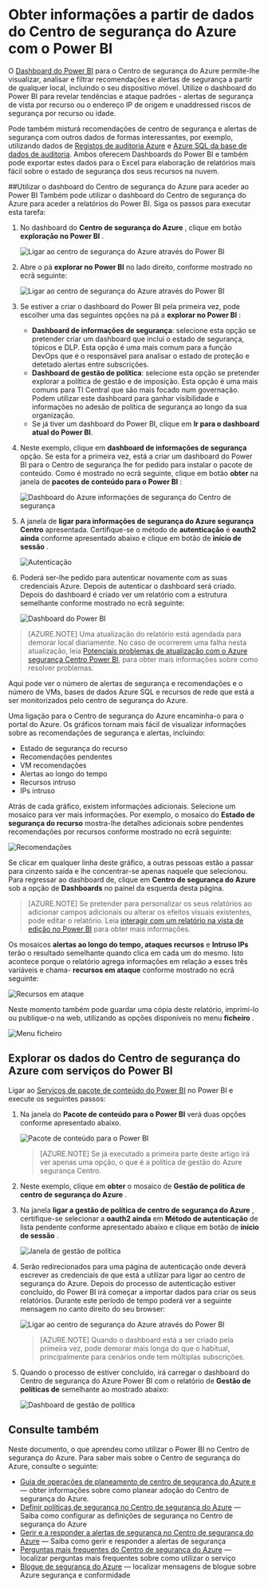 <properties
   pageTitle="Obter informações a partir de dados do Centro de segurança do Azure com o Power BI | Microsoft Azure"
   description="O pacote de conteúdo do Power BI Azure segurança Centro torna mais fácil encontrar os alertas de segurança, recomendações, ataques de recursos e tendências, com base num conjunto de dados que foi criado para o seu relatório."
   services="security-center"
   documentationCenter="na"
   authors="YuriDio"
   manager="swadhwa"
   editor=""/>

<tags
   ms.service="security-center"
   ms.devlang="na"
   ms.topic="hero-article"
   ms.tgt_pltfrm="na"
   ms.workload="na"
   ms.date="09/22/2016"
   ms.author="yurid"/>

# <a name="get-insights-from-azure-security-center-data-with-power-bi"></a>Obter informações a partir de dados do Centro de segurança do Azure com o Power BI
O [Dashboard do Power BI](http://aka.ms/azure-security-center-power-bi) para o Centro de segurança do Azure permite-lhe visualizar, analisar e filtrar recomendações e alertas de segurança a partir de qualquer local, incluindo o seu dispositivo móvel. Utilize o dashboard do Power BI para revelar tendências e ataque padrões - alertas de segurança de vista por recurso ou o endereço IP de origem e unaddressed riscos de segurança por recurso ou idade. 

Pode também misturá recomendações de centro de segurança e alertas de segurança com outros dados de formas interessantes, por exemplo, utilizando dados de [Registos de auditoria Azure](https://powerbi.microsoft.com/blog/monitor-azure-audit-logs-with-power-bi/) e [Azure SQL da base de dados de auditoria](https://powerbi.microsoft.com/blog/monitor-your-azure-sql-database-auditing-activity-with-power-bi/). Ambos oferecem Dashboards do Power BI e também pode exportar estes dados para o Excel para elaboração de relatórios mais fácil sobre o estado de segurança dos seus recursos na nuvem.

##<a name="using-azure-security-center-dashboard-to-access-power-bi"></a>Utilizar o dashboard do Centro de segurança do Azure para aceder ao Power BI
Também pode utilizar o dashboard do Centro de segurança do Azure para aceder a relatórios do Power BI. Siga os passos para executar esta tarefa: 

1. No dashboard do **Centro de segurança do Azure** , clique em botão **exploração no Power BI** .

    ![Ligar ao centro de segurança do Azure através do Power BI](./media/security-center-powerbi/security-center-powerbi-fig1-new10.png) 

2. Abre o pá **explorar no Power BI** no lado direito, conforme mostrado no ecrã seguinte:

    ![Ligar ao centro de segurança do Azure através do Power BI](./media/security-center-powerbi/security-center-powerbi-fig1-new2.png)

3. Se estiver a criar o dashboard do Power BI pela primeira vez, pode escolher uma das seguintes opções na pá a **explorar no Power BI** : 

    - **Dashboard de informações de segurança**: selecione esta opção se pretender criar um dashboard que inclui o estado de segurança, tópicos e DLP. Esta opção é uma mais comum para a função DevOps que é o responsável para analisar o estado de proteção e detetado alertas entre subscrições.
    - **Dashboard de gestão de política**: selecione esta opção se pretender explorar a política de gestão e de imposição.  Esta opção é uma mais comuns para TI Central que são mais focado num governação. Podem utilizar este dashboard para ganhar visibilidade e informações no adesão de política de segurança ao longo da sua organização.
    - Se já tiver um dashboard do Power BI, clique em **Ir para o dashboard atual do Power BI**.

4. Neste exemplo, clique em **dashboard de informações de segurança** opção. Se esta for a primeira vez, está a criar um dashboard do Power BI para o Centro de segurança lhe for pedido para instalar o pacote de conteúdo. Como é mostrado no ecrã seguinte, clique em botão **obter** na janela de **pacotes de conteúdo para o Power BI** :

    ![Dashboard do Azure informações de segurança do Centro de segurança](./media/security-center-powerbi/security-center-powerbi-fig1-new3.png)

5. A janela de **ligar para informações de segurança do Azure segurança Centro** apresentada. Certifique-se o método de **autenticação** é **oauth2 ainda** conforme apresentado abaixo e clique em botão de **início de sessão** .
    
    ![Autenticação](./media/security-center-powerbi/security-center-powerbi-fig1-new4.png)

6. Poderá ser-lhe pedido para autenticar novamente com as suas credenciais Azure. Depois de autenticar o dashboard será criado. Depois do dashboard é criado ver um relatório com a estrutura semelhante conforme mostrado no ecrã seguinte:

    ![Dashboard do Power BI](./media/security-center-powerbi/security-center-powerbi-fig1-new5.png)


> [AZURE.NOTE] Uma atualização do relatório está agendada para demorar local diariamente. No caso de ocorrerem uma falha nesta atualização, leia [Potenciais problemas de atualização com o Azure segurança Centro Power BI](https://blogs.msdn.microsoft.com/azuresecurity/2016/04/07/azure-security-center-power-bi-refresh-fails/), para obter mais informações sobre como resolver problemas.

Aqui pode ver o número de alertas de segurança e recomendações e o número de VMs, bases de dados Azure SQL e recursos de rede que está a ser monitorizados pelo centro de segurança do Azure.

Uma ligação para o Centro de segurança do Azure encaminha-o para o portal do Azure. Os gráficos tornam mais fácil de visualizar informações sobre as recomendações de segurança e alertas, incluindo:

- Estado de segurança do recurso
- Recomendações pendentes
- VM recomendações
- Alertas ao longo do tempo
- Recursos intruso
- IPs intruso

Atrás de cada gráfico, existem informações adicionais. Selecione um mosaico para ver mais informações. Por exemplo, o mosaico do **Estado de segurança do recurso** mostra-lhe detalhes adicionais sobre pendentes recomendações por recursos conforme mostrado no ecrã seguinte:

![Recomendações](./media/security-center-powerbi/security-center-powerbi-fig1-new6.png)

Se clicar em qualquer linha deste gráfico, a outras pessoas estão a passar para cinzento saída e lhe concentrar-se apenas naquele que selecionou. Para regressar ao dashboard de, clique em **Centro de segurança do Azure** sob a opção de **Dashboards** no painel da esquerda desta página.

> [AZURE.NOTE] Se pretender para personalizar os seus relatórios ao adicionar campos adicionais ou alterar os efeitos visuais existentes, pode editar o relatório. Leia [interagir com um relatório na vista de edição no Power BI](https://powerbi.microsoft.com/documentation/powerbi-service-interact-with-a-report-in-editing-view/) para obter mais informações.

Os mosaicos **alertas ao longo do tempo, ataques recursos** e **Intruso IPs** terão o resultado semelhante quando clica em cada um do mesmo. Isto acontece porque o relatório agrega informações em relação a esses três variáveis e chama- **recursos em ataque** conforme mostrado no ecrã seguinte:

![Recursos em ataque](./media/security-center-powerbi/security-center-powerbi-fig1-new7.png)

Neste momento também pode guardar uma cópia deste relatório, imprimi-lo ou publique-o na web, utilizando as opções disponíveis no menu **ficheiro** .

![Menu ficheiro](./media/security-center-powerbi/security-center-powerbi-fig8.png)

## <a name="exploring-your-azure-security-center-data-with-power-bi-services"></a>Explorar os dados do Centro de segurança do Azure com serviços do Power BI

Ligar ao [Serviços de pacote de conteúdo do Power BI](https://msit.powerbi.com/groups/me/getdata/services) no Power BI e execute os seguintes passos:

1. Na janela do **Pacote de conteúdo para o Power BI** verá duas opções conforme apresentado abaixo.

    ![Pacote de conteúdo para o Power BI](./media/security-center-powerbi/security-center-powerbi-fig1-new.png)

    >[AZURE.NOTE] Se já executado a primeira parte deste artigo irá ver apenas uma opção, o que é a política de gestão do Azure segurança Centro.

2. Neste exemplo, clique em **obter** o mosaico de **Gestão de política de centro de segurança do Azure** .

3. Na janela **ligar a gestão de política de centro de segurança do Azure** , certifique-se selecionar a **oauth2 ainda** em **Método de autenticação** de lista pendente conforme apresentado abaixo e clique em botão de **início de sessão** .

    ![Janela de gestão de política](./media/security-center-powerbi/security-center-powerbi-fig1-new8.png)

4. Serão redirecionados para uma página de autenticação onde deverá escrever as credenciais de que está a utilizar para ligar ao centro de segurança do Azure. Depois do processo de autenticação estiver concluído, do Power BI irá começar a importar dados para criar os seus relatórios. Durante este período de tempo poderá ver a seguinte mensagem no canto direito do seu browser:

    ![Ligar ao centro de segurança do Azure através do Power BI](./media/security-center-powerbi/security-center-powerbi-fig4.png)

    >[AZURE.NOTE] Quando o dashboard está a ser criado pela primeira vez, pode demorar mais longa do que o habitual, principalmente para cenários onde tem múltiplas subscrições. 

5. Quando o processo de estiver concluído, irá carregar o dashboard do Centro de segurança do Azure Power BI com o relatório de **Gestão de políticas de** semelhante ao mostrado abaixo:

    ![Dashboard de gestão de política](./media/security-center-powerbi/security-center-powerbi-fig1-new9.png)

## <a name="see-also"></a>Consulte também
Neste documento, o que aprendeu como utilizar o Power BI no Centro de segurança do Azure. Para saber mais sobre o Centro de segurança do Azure, consulte o seguinte:

- [Guia de operações de planeamento de centro de segurança do Azure e](security-center-planning-and-operations-guide.md) — obter informações sobre como planear adoção do Centro de segurança do Azure.
- [Definir políticas de segurança no Centro de segurança do Azure](security-center-policies.md) — Saiba como configurar as definições de segurança no Centro de segurança do Azure
- [Gerir e a responder a alertas de segurança no Centro de segurança do Azure](security-center-managing-and-responding-alerts.md) — Saiba como gerir e responder a alertas de segurança
- [Perguntas mais frequentes do Centro de segurança do Azure](security-center-faq.md) — localizar perguntas mais frequentes sobre como utilizar o serviço
- [Blogue de segurança do Azure](http://blogs.msdn.com/b/azuresecurity/) — localizar mensagens de blogue sobre Azure segurança e conformidade
